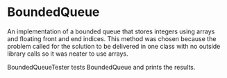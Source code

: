 BoundedQueue
============
An implementation of a bounded queue that stores integers using arrays and floating front and end indices. This method was chosen because the problem called for the solution to be delivered in one class with no outside library calls so it was neater to use arrays. 

BoundedQueueTester tests BoundedQueue and prints the results.


